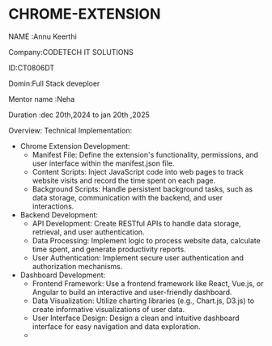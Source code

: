 # CHROME-EXTENSION

NAME :Annu Keerthi

Company:CODETECH IT SOLUTIONS

ID:CT0806DT

Domin:Full Stack deveploer

Mentor name :Neha

Duration :dec 20th,2024 to jan 20th ,2025

Overview:
Technical Implementation:
 * Chrome Extension Development:
   * Manifest File: Define the extension's functionality, permissions, and user interface within the manifest.json file.
   * Content Scripts: Inject JavaScript code into web pages to track website visits and record the time spent on each page.
   * Background Scripts: Handle persistent background tasks, such as data storage, communication with the backend, and user interactions.
 * Backend Development:
   * API Development: Create RESTful APIs to handle data storage, retrieval, and user authentication.
   * Data Processing: Implement logic to process website data, calculate time spent, and generate productivity reports.
   * User Authentication: Implement secure user authentication and authorization mechanisms.
 * Dashboard Development:
   * Frontend Framework: Use a frontend framework like React, Vue.js, or Angular to build an interactive and user-friendly dashboard.
   * Data Visualization: Utilize charting libraries (e.g., Chart.js, D3.js) to create informative visualizations of user data.
   * User Interface Design: Design a clean and intuitive dashboard interface for easy navigation and data exploration.
   * 
